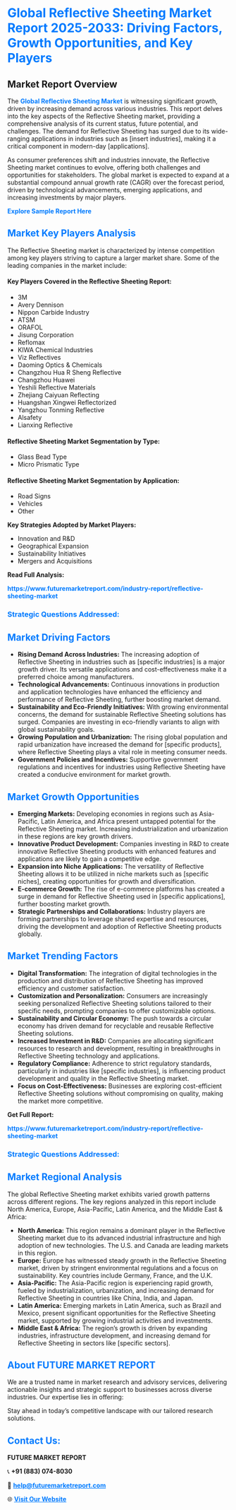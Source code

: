 <h1 style="color: #007BFF;">Global Reflective Sheeting Market Report 2025-2033: Driving Factors, Growth Opportunities, and Key Players</h1>

<section id="overview">
<h2>Market Report Overview</h2>
<p>The <a href="https://www.futuremarketreport.com/industry-report/reflective-sheeting-market" style="color: #007BFF; text-decoration: none;"><strong>Global Reflective Sheeting Market</strong></a> is witnessing significant growth, driven by increasing demand across various industries. This report delves into the key aspects of the Reflective Sheeting market, providing a comprehensive analysis of its current status, future potential, and challenges. The demand for Reflective Sheeting has surged due to its wide-ranging applications in industries such as [insert industries], making it a critical component in modern-day [applications].</p>
<p>As consumer preferences shift and industries innovate, the Reflective Sheeting market continues to evolve, offering both challenges and opportunities for stakeholders. The global market is expected to expand at a substantial compound annual growth rate (CAGR) over the forecast period, driven by technological advancements, emerging applications, and increasing investments by major players.</p>
</section>

<section id="overview">
<p><a href="https://www.futuremarketreport.com/request-sample/reportId=50358" style="color: #007BFF; text-decoration: none;"><strong>Explore Sample Report Here</strong></a></p>
</section>

<section id="key-players">
<h2 style="color: #007BFF;">Market Key Players Analysis</h2>
<p>The Reflective Sheeting market is characterized by intense competition among key players striving to capture a larger market share. Some of the leading companies in the market include:</p>
<h4>Key Players Covered in the Reflective Sheeting Report:</h4>
<ul><li>3M</li><li>Avery Dennison</li><li>Nippon Carbide Industry</li><li>ATSM</li><li>ORAFOL</li><li>Jisung Corporation</li><li>Reflomax</li><li>KIWA Chemical Industries</li><li>Viz Reflectives</li><li>Daoming Optics &amp; Chemicals</li><li>Changzhou Hua R Sheng Reflective</li><li>Changzhou Huawei</li><li>Yeshili Reflective Materials</li><li>Zhejiang Caiyuan Reflecting</li><li>Huangshan Xingwei Reflectorized</li><li>Yangzhou Tonming Reflective</li><li>Alsafety</li><li>Lianxing Reflective</li></ul>
<h4>Reflective Sheeting Market Segmentation by Type:</h4>
<ul><li>Glass Bead Type</li><li>Micro Prismatic Type</li></ul>

<h4>Reflective Sheeting Market Segmentation by Application:</h4>
<ul><li>Road Signs</li><li>Vehicles</li><li>Other</li></ul>
<p><strong>Key Strategies Adopted by Market Players:</strong></p>
<ul>
<li>Innovation and R&D</li>
<li>Geographical Expansion</li>
<li>Sustainability Initiatives</li>
<li>Mergers and Acquisitions</li>
</ul>
</section>

<section>
<p><strong>Read Full Analysis: </strong></p><a href="https://www.futuremarketreport.com/industry-report/reflective-sheeting-market" style="color: #007BFF; text-decoration: none;"><strong>https://www.futuremarketreport.com/industry-report/reflective-sheeting-market</strong></a>
<h3 style="color: #007BFF;">Strategic Questions Addressed:</h3>
</section>

<section id="driving-factors">
<h2 style="color: #007BFF;">Market Driving Factors</h2>
<ul>
<li><strong>Rising Demand Across Industries:</strong> The increasing adoption of Reflective Sheeting in industries such as [specific industries] is a major growth driver. Its versatile applications and cost-effectiveness make it a preferred choice among manufacturers.</li>
<li><strong>Technological Advancements:</strong> Continuous innovations in production and application technologies have enhanced the efficiency and performance of Reflective Sheeting, further boosting market demand.</li>
<li><strong>Sustainability and Eco-Friendly Initiatives:</strong> With growing environmental concerns, the demand for sustainable Reflective Sheeting solutions has surged. Companies are investing in eco-friendly variants to align with global sustainability goals.</li>
<li><strong>Growing Population and Urbanization:</strong> The rising global population and rapid urbanization have increased the demand for [specific products], where Reflective Sheeting plays a vital role in meeting consumer needs.</li>
<li><strong>Government Policies and Incentives:</strong> Supportive government regulations and incentives for industries using Reflective Sheeting have created a conducive environment for market growth.</li>
</ul>
</section>

<section id="growth-opportunities">
<h2 style="color: #007BFF;">Market Growth Opportunities</h2>
<ul>
<li><strong>Emerging Markets:</strong> Developing economies in regions such as Asia-Pacific, Latin America, and Africa present untapped potential for the Reflective Sheeting market. Increasing industrialization and urbanization in these regions are key growth drivers.</li>
<li><strong>Innovative Product Development:</strong> Companies investing in R&D to create innovative Reflective Sheeting products with enhanced features and applications are likely to gain a competitive edge.</li>
<li><strong>Expansion into Niche Applications:</strong> The versatility of Reflective Sheeting allows it to be utilized in niche markets such as [specific niches], creating opportunities for growth and diversification.</li>
<li><strong>E-commerce Growth:</strong> The rise of e-commerce platforms has created a surge in demand for Reflective Sheeting used in [specific applications], further boosting market growth.</li>
<li><strong>Strategic Partnerships and Collaborations:</strong> Industry players are forming partnerships to leverage shared expertise and resources, driving the development and adoption of Reflective Sheeting products globally.</li>
</ul>
</section>

<section id="trending-factors">
<h2 style="color: #007BFF;">Market Trending Factors</h2>
<ul>
<li><strong>Digital Transformation:</strong> The integration of digital technologies in the production and distribution of Reflective Sheeting has improved efficiency and customer satisfaction.</li>
<li><strong>Customization and Personalization:</strong> Consumers are increasingly seeking personalized Reflective Sheeting solutions tailored to their specific needs, prompting companies to offer customizable options.</li>
<li><strong>Sustainability and Circular Economy:</strong> The push towards a circular economy has driven demand for recyclable and reusable Reflective Sheeting solutions.</li>
<li><strong>Increased Investment in R&D:</strong> Companies are allocating significant resources to research and development, resulting in breakthroughs in Reflective Sheeting technology and applications.</li>
<li><strong>Regulatory Compliance:</strong> Adherence to strict regulatory standards, particularly in industries like [specific industries], is influencing product development and quality in the Reflective Sheeting market.</li>
<li><strong>Focus on Cost-Effectiveness:</strong> Businesses are exploring cost-efficient Reflective Sheeting solutions without compromising on quality, making the market more competitive.</li>
</ul>
</section>

<section>
<p><strong>Get Full Report: </strong></p><a href="https://www.futuremarketreport.com/industry-report/reflective-sheeting-market" style="color: #007BFF; text-decoration: none;"><strong>https://www.futuremarketreport.com/industry-report/reflective-sheeting-market</strong></a>
<h3 style="color: #007BFF;">Strategic Questions Addressed:</h3>
</section>


<section id="regional-analysis">
<h2 style="color: #007BFF;">Market Regional Analysis</h2>
<p>The global Reflective Sheeting market exhibits varied growth patterns across different regions. The key regions analyzed in this report include North America, Europe, Asia-Pacific, Latin America, and the Middle East & Africa:</p>
<ul>
<li><strong>North America:</strong> This region remains a dominant player in the Reflective Sheeting market due to its advanced industrial infrastructure and high adoption of new technologies. The U.S. and Canada are leading markets in this region.</li>
<li><strong>Europe:</strong> Europe has witnessed steady growth in the Reflective Sheeting market, driven by stringent environmental regulations and a focus on sustainability. Key countries include Germany, France, and the U.K.</li>
<li><strong>Asia-Pacific:</strong> The Asia-Pacific region is experiencing rapid growth, fueled by industrialization, urbanization, and increasing demand for Reflective Sheeting in countries like China, India, and Japan.</li>
<li><strong>Latin America:</strong> Emerging markets in Latin America, such as Brazil and Mexico, present significant opportunities for the Reflective Sheeting market, supported by growing industrial activities and investments.</li>
<li><strong>Middle East & Africa:</strong> The region’s growth is driven by expanding industries, infrastructure development, and increasing demand for Reflective Sheeting in sectors like [specific sectors].</li>
</ul>
</section>

<footer>
<h2 style="color: #007BFF;">About FUTURE MARKET REPORT</h2>
<p>We are a trusted name in market research and advisory services, delivering actionable insights and strategic support to businesses across diverse industries. Our expertise lies in offering:</p>

<p>Stay ahead in today’s competitive landscape with our tailored research solutions.</p>

<h2 style="color: #007BFF;">Contact Us:</h2>
<p><strong>FUTURE MARKET REPORT</strong></p>
<p>📞 <strong>+91 (883) 074-8030</strong></p>
<p>📧 <strong><a href="mailto:help@futuremarketreport.com" style="color: #007BFF;">help@futuremarketreport.com</a></strong></p>
<p>🌐 <strong><a href="https://www.futuremarketreport.com/" style="color: #007BFF;">Visit Our Website</a></strong></p>
</footer>
